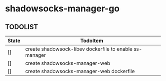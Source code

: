 # shadowsocks-manager-go

## TODOLIST

| State | TodoItem |
| -- | -------- |
| [] | create shadowsock-libev dockerfile to enable ss-manager |
| [] | create shadowsocks-manager-web |
| [] | create shadowsocks-manager-web dockerfile |
